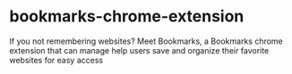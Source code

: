 # bookmarks-chrome-extension

If you not remembering websites? Meet Bookmarks, a Bookmarks chrome extension that can manage help users save and organize their favorite websites for easy access